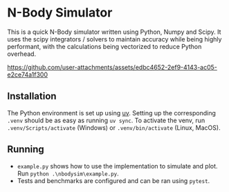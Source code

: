 # N-Body Simulator
This is a quick N-Body simulator written using Python, Numpy and Scipy. It uses the scipy integrators / solvers to maintain accuracy while being highly performant, with the calculations being vectorized to reduce Python overhead.

https://github.com/user-attachments/assets/edbc4652-2ef9-4143-ac05-e2ce74a1f300


## Installation
The Python environment is set up using [uv](https://docs.astral.sh/uv/). Setting up the corresponding `.venv` should be as easy as running `uv sync`.
To activate the venv, run `.venv/Scripts/activate` (Windows) or `.venv/bin/activate` (Linux, MacOS).

## Running
- `example.py` shows how to use the implementation to simulate and plot. Run `python .\nbodysim\example.py`.
- Tests and benchmarks are configured and can be ran using `pytest`.
